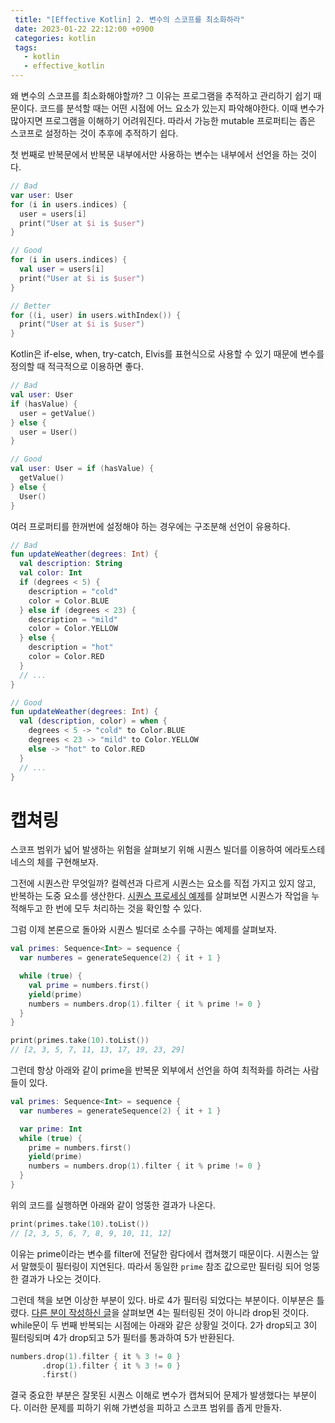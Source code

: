 ```yaml
---
 title: "[Effective Kotlin] 2. 변수의 스코프를 최소화하라"
 date: 2023-01-22 22:12:00 +0900
 categories: kotlin
 tags:
   - kotlin
   - effective_kotlin
---
```


왜 변수의 스코프를 최소화해야할까? 그 이유는 프로그램을 추적하고 관리하기 쉽기 때문이다.
코드를 분석할 때는 어떤 시점에 어느 요소가 있는지 파악해야한다. 이때 변수가 많아지면 프로그램을 이해하기 어려워진다.
따라서 가능한 mutable 프로퍼티는 좁은 스코프로 설정하는 것이 추후에 추적하기 쉽다.

첫 번째로 반복문에서 반복문 내부에서만 사용하는 변수는 내부에서 선언을 하는 것이다.

```kotlin
// Bad
var user: User
for (i in users.indices) {
  user = users[i]
  print("User at $i is $user")
}

// Good
for (i in users.indices) {
  val user = users[i]
  print("User at $i is $user")
}

// Better
for ((i, user) in users.withIndex()) {
  print("User at $i is $user")
}
```

Kotlin은 if-else, when, try-catch, Elvis를 표현식으로 사용할 수 있기 때문에 변수를 정의할 때 적극적으로 이용하면 좋다.

```kotlin
// Bad
val user: User
if (hasValue) {
  user = getValue()
} else {
  user = User()
}

// Good
val user: User = if (hasValue) {
  getValue()
} else {
  User()
}
```

여러 프로퍼티를 한꺼번에 설정해야 하는 경우에는 구조분해 선언이 유용하다.

```kotlin
// Bad
fun updateWeather(degrees: Int) {
  val description: String
  val color: Int
  if (degrees < 5) {
    description = "cold"
    color = Color.BLUE
  } else if (degrees < 23) {
    description = "mild"
    color = Color.YELLOW
  } else {
    description = "hot"
    color = Color.RED
  }
  // ...
}

// Good
fun updateWeather(degrees: Int) {
  val (description, color) = when {
    degrees < 5 -> "cold" to Color.BLUE
    degrees < 23 -> "mild" to Color.YELLOW
    else -> "hot" to Color.RED
  }
  // ...
}
```

# 캡쳐링

스코프 범위가 넓어 발생하는 위험을 살펴보기 위해 시퀀스 빌더를 이용하여 에라토스테네스의 체를 구현해보자.

그전에 시퀀스란 무엇일까? 컬렉션과 다르게 시퀀스는 요소를 직접 가지고 있지 않고, 반복하는 도중 요소를 생산한다.
[시퀀스 프로세싱 예제](https://kotlinlang.org/docs/sequences.html#sequence-processing-example)를 살펴보면 시퀀스가 작업을 누적해두고 한 번에 모두 처리하는 것을 확인할 수 있다.

그럼 이제 본론으로 돌아와 시퀀스 빌더로 소수를 구하는 예제를 살펴보자.

```kotlin
val primes: Sequence<Int> = sequence {
  var numberes = generateSequence(2) { it + 1 }

  while (true) {
    val prime = numbers.first()
    yield(prime)
    numbers = numbers.drop(1).filter { it % prime != 0 }
  }
}

print(primes.take(10).toList())
// [2, 3, 5, 7, 11, 13, 17, 19, 23, 29]
```

그런데 항상 아래와 같이 prime을 반복문 외부에서 선언을 하여 최적화를 하려는 사람들이 있다.

```kotlin
val primes: Sequence<Int> = sequence {
  var numberes = generateSequence(2) { it + 1 }

  var prime: Int
  while (true) {
    prime = numbers.first()
    yield(prime)
    numbers = numbers.drop(1).filter { it % prime != 0 }
  }
}
```

위의 코드를 실행하면 아래와 같이 엉뚱한 결과가 나온다.

```kotlin
print(primes.take(10).toList())
// [2, 3, 5, 6, 7, 8, 9, 10, 11, 12]
```

이유는 prime이라는 변수를 filter에 전달한 람다에서 캡쳐했기 때문이다. 시퀀스는 앞서 말했듯이 필터링이 지연된다.
따라서 동일한 `prime` 참조 값으로만 필터링 되어 엉뚱한 결과가 나오는 것이다.

그런데 책을 보면 이상한 부분이 있다. 바로 4가 필터링 되었다는 부분이다. 이부분은 틀렸다.
[다른 분이 작성하신 글](https://two22.tistory.com/73)을 살펴보면 4는 필터링된 것이 아니라 drop된 것이다.
while문이 두 번째 반복되는 시점에는 아래와 같은 상황일 것이다. 2가 drop되고 3이 필터링되며 4가 drop되고 5가 필터를 통과하여 5가 반환된다.

```kotlin
numbers.drop(1).filter { it % 3 != 0 }
       .drop(1).filter { it % 3 != 0 }
       .first()
```

결국 중요한 부분은 잘못된 시퀀스 이해로 변수가 캡쳐되어 문제가 발생했다는 부분이다. 이러한 문제를 피하기 위해 가변성을 피하고 스코프 범위를 좁게 만들자.
